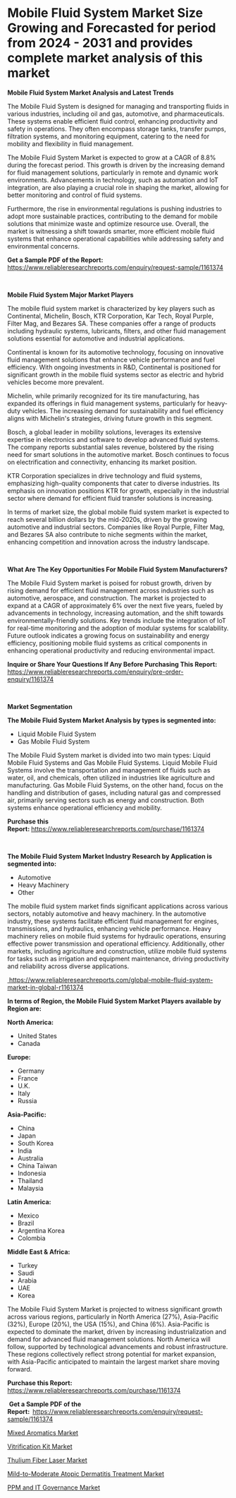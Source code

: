 <p><h1>Mobile Fluid System Market Size Growing and Forecasted for period from 2024 - 2031 and provides complete market analysis of this market</h1></p><p><strong>Mobile Fluid System Market Analysis and Latest Trends</strong></p>
<p><p>The Mobile Fluid System is designed for managing and transporting fluids in various industries, including oil and gas, automotive, and pharmaceuticals. These systems enable efficient fluid control, enhancing productivity and safety in operations. They often encompass storage tanks, transfer pumps, filtration systems, and monitoring equipment, catering to the need for mobility and flexibility in fluid management.</p><p>The Mobile Fluid System Market is expected to grow at a CAGR of 8.8% during the forecast period. This growth is driven by the increasing demand for fluid management solutions, particularly in remote and dynamic work environments. Advancements in technology, such as automation and IoT integration, are also playing a crucial role in shaping the market, allowing for better monitoring and control of fluid systems. </p><p>Furthermore, the rise in environmental regulations is pushing industries to adopt more sustainable practices, contributing to the demand for mobile solutions that minimize waste and optimize resource use. Overall, the market is witnessing a shift towards smarter, more efficient mobile fluid systems that enhance operational capabilities while addressing safety and environmental concerns.</p></p>
<p><strong>Get a Sample PDF of the Report:&nbsp;</strong> <a href="https://www.reliableresearchreports.com/enquiry/request-sample/1161374?utm_campaign=12&utm_medium=2&utm_source=Github&utm_content=ia&utm_term=05122024&utm_id=mobile-fluid-system">https://www.reliableresearchreports.com/enquiry/request-sample/1161374</a></p>
<p>&nbsp;</p>
<p><strong>Mobile Fluid System Major Market Players</strong></p>
<p><p>The mobile fluid system market is characterized by key players such as Continental, Michelin, Bosch, KTR Corporation, Kar Tech, Royal Purple, Filter Mag, and Bezares SA. These companies offer a range of products including hydraulic systems, lubricants, filters, and other fluid management solutions essential for automotive and industrial applications.</p><p>Continental is known for its automotive technology, focusing on innovative fluid management solutions that enhance vehicle performance and fuel efficiency. With ongoing investments in R&D, Continental is positioned for significant growth in the mobile fluid systems sector as electric and hybrid vehicles become more prevalent.</p><p>Michelin, while primarily recognized for its tire manufacturing, has expanded its offerings in fluid management systems, particularly for heavy-duty vehicles. The increasing demand for sustainability and fuel efficiency aligns with Michelin's strategies, driving future growth in this segment.</p><p>Bosch, a global leader in mobility solutions, leverages its extensive expertise in electronics and software to develop advanced fluid systems. The company reports substantial sales revenue, bolstered by the rising need for smart solutions in the automotive market. Bosch continues to focus on electrification and connectivity, enhancing its market position.</p><p>KTR Corporation specializes in drive technology and fluid systems, emphasizing high-quality components that cater to diverse industries. Its emphasis on innovation positions KTR for growth, especially in the industrial sector where demand for efficient fluid transfer solutions is increasing.</p><p>In terms of market size, the global mobile fluid system market is expected to reach several billion dollars by the mid-2020s, driven by the growing automotive and industrial sectors. Companies like Royal Purple, Filter Mag, and Bezares SA also contribute to niche segments within the market, enhancing competition and innovation across the industry landscape.</p></p>
<p>&nbsp;</p>
<p><strong>What Are The Key Opportunities For Mobile Fluid System Manufacturers?</strong></p>
<p><p>The Mobile Fluid System market is poised for robust growth, driven by rising demand for efficient fluid management across industries such as automotive, aerospace, and construction. The market is projected to expand at a CAGR of approximately 6% over the next five years, fueled by advancements in technology, increasing automation, and the shift towards environmentally-friendly solutions. Key trends include the integration of IoT for real-time monitoring and the adoption of modular systems for scalability. Future outlook indicates a growing focus on sustainability and energy efficiency, positioning mobile fluid systems as critical components in enhancing operational productivity and reducing environmental impact.</p></p>
<p><strong>Inquire or Share Your Questions If Any Before Purchasing This Report:</strong> <a href="https://www.reliableresearchreports.com/enquiry/pre-order-enquiry/1161374?utm_campaign=12&utm_medium=2&utm_source=Github&utm_content=ia&utm_term=05122024&utm_id=mobile-fluid-system">https://www.reliableresearchreports.com/enquiry/pre-order-enquiry/1161374</a></p>
<p>&nbsp;</p>
<p><strong>Market Segmentation</strong></p>
<p><strong>The Mobile Fluid System Market Analysis by types is segmented into:</strong></p>
<p><ul><li>Liquid Mobile Fluid System</li><li>Gas Mobile Fluid System</li></ul></p>
<p><p>The Mobile Fluid System market is divided into two main types: Liquid Mobile Fluid Systems and Gas Mobile Fluid Systems. Liquid Mobile Fluid Systems involve the transportation and management of fluids such as water, oil, and chemicals, often utilized in industries like agriculture and manufacturing. Gas Mobile Fluid Systems, on the other hand, focus on the handling and distribution of gases, including natural gas and compressed air, primarily serving sectors such as energy and construction. Both systems enhance operational efficiency and mobility.</p></p>
<p><strong>Purchase this Report:&nbsp;</strong><a href="https://www.reliableresearchreports.com/purchase/1161374?utm_campaign=12&utm_medium=2&utm_source=Github&utm_content=ia&utm_term=05122024&utm_id=mobile-fluid-system">https://www.reliableresearchreports.com/purchase/1161374</a></p>
<p>&nbsp;</p>
<p><strong>The Mobile Fluid System Market Industry Research by Application is segmented into:</strong></p>
<p><ul><li>Automotive</li><li>Heavy Machinery</li><li>Other</li></ul></p>
<p><p>The mobile fluid system market finds significant applications across various sectors, notably automotive and heavy machinery. In the automotive industry, these systems facilitate efficient fluid management for engines, transmissions, and hydraulics, enhancing vehicle performance. Heavy machinery relies on mobile fluid systems for hydraulic operations, ensuring effective power transmission and operational efficiency. Additionally, other markets, including agriculture and construction, utilize mobile fluid systems for tasks such as irrigation and equipment maintenance, driving productivity and reliability across diverse applications.</p></p>
<p><a href="https://www.reliableresearchreports.com/global-mobile-fluid-system-market-in-global-r1161374?utm_campaign=12&utm_medium=2&utm_source=Github&utm_content=ia&utm_term=05122024&utm_id=mobile-fluid-system">&nbsp;https://www.reliableresearchreports.com/global-mobile-fluid-system-market-in-global-r1161374</a></p>
<p><strong>In terms of Region, the Mobile Fluid System Market Players available by Region are:</strong></p>
<p>
    <p> <strong> North America: </strong>
        <ul>
            <li>United States</li>
            <li>Canada</li>
        </ul>
        </p> 
    <p> <strong> Europe: </strong>
        <ul>
            <li>Germany</li>
            <li>France</li>
            <li>U.K.</li>
            <li>Italy</li>
            <li>Russia</li>
        </ul>
        </p> 
    <p> <strong> Asia-Pacific: </strong>
        <ul>
            <li>China</li>
            <li>Japan</li>
            <li>South Korea</li>
            <li>India</li>
            <li>Australia</li>
            <li>China Taiwan</li>
            <li>Indonesia</li>
            <li>Thailand</li>
            <li>Malaysia</li>
        </ul>
        </p> 
    <p> <strong> Latin America: </strong>
        <ul>
            <li>Mexico</li>
            <li>Brazil</li>
            <li>Argentina Korea</li>
            <li>Colombia</li>
        </ul>
        </p> 
    <p> <strong> Middle East & Africa: </strong>
        <ul>
            <li>Turkey</li>
            <li>Saudi</li>
            <li>Arabia</li>
            <li>UAE</li>
            <li>Korea</li>
        </ul>
    </p>
    </p>
<p><p>The Mobile Fluid System Market is projected to witness significant growth across various regions, particularly in North America (27%), Asia-Pacific (32%), Europe (20%), the USA (15%), and China (6%). Asia-Pacific is expected to dominate the market, driven by increasing industrialization and demand for advanced fluid management solutions. North America will follow, supported by technological advancements and robust infrastructure. These regions collectively reflect strong potential for market expansion, with Asia-Pacific anticipated to maintain the largest market share moving forward.</p></p>
<p><strong>Purchase this Report: </strong><a href="https://www.reliableresearchreports.com/purchase/1161374?utm_campaign=12&utm_medium=2&utm_source=Github&utm_content=ia&utm_term=05122024&utm_id=mobile-fluid-system">https://www.reliableresearchreports.com/purchase/1161374</a></p>
<p>&nbsp;<strong>Get a Sample PDF of the Report:&nbsp;&nbsp;</strong><a href="https://www.reliableresearchreports.com/enquiry/request-sample/1161374?utm_campaign=12&utm_medium=2&utm_source=Github&utm_content=ia&utm_term=05122024&utm_id=mobile-fluid-system">https://www.reliableresearchreports.com/enquiry/request-sample/1161374</a></p>
<p><strong></strong></p>
<p><p><a href="https://issuu.com/reportprime-2/docs/mixed-aromatics-market-size-2030.pptx?utm_campaign=12&utm_medium=2&utm_source=Github&utm_content=ia&utm_term=05122024&utm_id=mobile-fluid-system">Mixed Aromatics Market</a></p><p><a href="https://www.linkedin.com/pulse/global-vitrification-kit-market-product-types-applications-2hp8c?utm_campaign=12&utm_medium=2&utm_source=Github&utm_content=ia&utm_term=05122024&utm_id=mobile-fluid-system">Vitrification Kit Market</a></p><p><a href="https://www.linkedin.com/pulse/global-thulium-fiber-laser-market-analysis-forecast-11-cagr-vszmc?utm_campaign=12&utm_medium=2&utm_source=Github&utm_content=ia&utm_term=05122024&utm_id=mobile-fluid-system">Thulium Fiber Laser Market</a></p><p><a href="https://github.com/JakirUddin511/Market-Research-Report-List-1/blob/main/mild-to-moderate-atopic-dermatitis-treatment-market.md?utm_campaign=12&utm_medium=2&utm_source=Github&utm_content=ia&utm_term=05122024&utm_id=mobile-fluid-system">Mild-to-Moderate Atopic Dermatitis Treatment Market</a></p><p><a href="https://github.com/ChiragRP21/Market-Research-Report-List-6/blob/main/ppm-and-it-governance-market.md?utm_campaign=12&utm_medium=2&utm_source=Github&utm_content=ia&utm_term=05122024&utm_id=mobile-fluid-system">PPM and IT Governance Market</a></p></p>